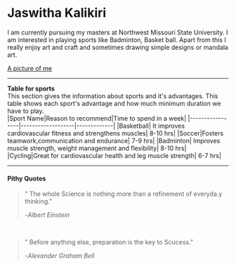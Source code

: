# Jaswitha Kalikiri

I am currently pursuing my masters at Northwest Missouri State University. I am interested in playing sports like Badminton, Basket ball. Apart from this I really enjoy art and craft and sometimes drawing simple designs or mandala art. <br>

[A picture of me](https://github.com/Jaswitha-20/my2-kalikiri/blob/main/pic.jpg)

---
**Table for sports** <br>
This section gives the information about sports and it's advantages. This table shows each sport's advantage and how much minimum duration we have to play.
<br>
|Sport Name|Reason to recommend|Time to spend in a week|
|-----------------|-------------------|-------------|
|Basketball| It improves cardiovascular fitness and strengthens muscles| 8-10 hrs|
|Soccer|Fosters teamwork,communication and endurance| 7-9 hrs|
|Badminton| Improves muscle strength, weight management and flexibility| 8-10 hrs|
|Cycling|Great for cardiovascular health and leg muscle strength| 6-7 hrs|

---
#### Pithy Quotes
> " The whole Science is nothing more than a refinement of everyda.y thinking."
>
>\-*Albert Einstein*

<br>

> " Before anything else, preparation is the key to Scucess."
>
>\-*Alexander Graham Bell*
